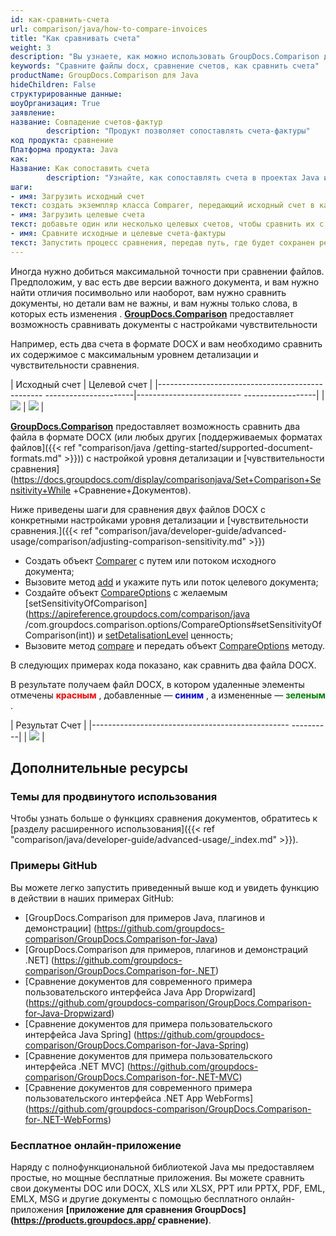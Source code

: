```yaml
---
id: как-сравнить-счета
url: comparison/java/how-to-compare-invoices
title: "Как сравнивать счета"
weight: 3
description: "Вы узнаете, как можно использовать GroupDocs.Comparison для Java внутри вашего производства при сравнении счетов. Ознакомьтесь с конфигурацией чувствительности к сравнению файлов и другими вариантами использования API GroupDocs.Comparison."
keywords: "Сравните файлы docx, сравнение счетов, как сравнить счета"
productName: GroupDocs.Comparison для Java
hideChildren: False
структурированные данные:
шоуОрганизация: True
заявление:
название: Совпадение счетов-фактур
        description: "Продукт позволяет сопоставлять счета-фактуры"
код продукта: сравнение
Платформа продукта: Java
как:
Название: Как сопоставить счета
        description: "Узнайте, как сопоставлять счета в проектах Java или Kotlin"
шаги:
- имя: Загрузить исходный счет
текст: создать экземпляр класса Comparer, передающий исходный счет в качестве параметра конструктора.
- имя: Загрузить целевые счета
текст: добавьте один или несколько целевых счетов, чтобы сравнить их с исходным
- имя: Сравните исходные и целевые счета-фактуры
текст: Запустить процесс сравнения, передав путь, где будет сохранен результат сравнения
---
```

Иногда нужно добиться максимальной точности при сравнении файлов. Предположим, у вас есть две версии важного документа, и вам нужно найти отличия посимвольно или наоборот, вам нужно сравнить документы, но детали вам не важны, и вам нужны только слова, в которых есть изменения . **[GroupDocs.Comparison](https://products.groupdocs.com/comparison)** предоставляет возможность сравнивать документы с настройками чувствительности

Например, есть два счета в формате DOCX и вам необходимо сравнить их содержимое с максимальным уровнем детализации и чувствительности сравнения.

| Исходный счет | Целевой счет |
|------------------------------------------------- ----------------------|-------------------------- ------------------|
| ![](/comparison/java/images/how-to-compare-invoices.png) | ![](/comparison/java/images/how-to-compare-invoices_1.png) |

[**GroupDocs.Comparison**](https://products.groupdocs.com/comparison) предоставляет возможность сравнить два файла в формате DOCX (или любых других [поддерживаемых форматах файлов]({{< ref "comparison/java /getting-started/supported-document-formats.md" >}})) с настройкой уровня детализации и [чувствительности сравнения](https://docs.groupdocs.com/display/comparisonjava/Set+Comparison+Sensitivity+While +Сравнение+Документов).

Ниже приведены шаги для сравнения двух файлов DOCX с конкретными настройками уровня детализации и [чувствительности сравнения.]({{< ref "comparison/java/developer-guide/advanced-usage/comparison/adjusting-comparison-sensitivity.md" >}})

* Создать объект [Comparer](https://apireference.groupdocs.com/comparison/java/com.groupdocs.comparison/Comparer) с путем или потоком исходного документа;
* Вызовите метод [add](https://apireference.groupdocs.com/comparison/java/com.groupdocs.comparison/Comparer#add(java.lang.String)) и укажите путь или поток целевого документа;
* Создайте объект [CompareOptions](https://apireference.groupdocs.com/comparison/java/com.groupdocs.comparison.options/CompareOptions) с желаемым [setSensitivityOfComparison](https://apireference.groupdocs.com/comparison/java /com.groupdocs.comparison.options/CompareOptions#setSensitivityOfComparison(int)) и [setDetalisationLevel](https://apireference.groupdocs.com/comparison/java/com.groupdocs.comparison.options/CompareOptions#setDetalisationLevel(int)) ценность;
* Вызовите метод [compare](https://apireference.groupdocs.com/comparison/java/com.groupdocs.comparison/Comparer#compare(java.lang.String,%20com.groupdocs.comparison.options.CompareOptions)) и передать объект [CompareOptions](https://apireference.groupdocs.com/comparison/java/com.groupdocs.comparison.options/CompareOptions) методу.
    


В следующих примерах кода показано, как сравнить два файла DOCX.

<script src="https://gist.github.com/groupdocs-comparison-gists/c0ea4e8b64b330c78449bafa4d733b04.js"></script>

В результате получаем файл DOCX, в котором удаленные элементы отмечены <font color="red">**красным**</font> , добавленные — <font color="blue">**синим**</font> , а измененные — <font color="green">**зеленым**</font> .

| Результат Счет |
|------------------------------------------------- ----------|
| ![](/comparison/java/images/how-to-compare-invoices_2.png) |

## Дополнительные ресурсы
### Темы для продвинутого использования
Чтобы узнать больше о функциях сравнения документов, обратитесь к [разделу расширенного использования]({{< ref "comparison/java/developer-guide/advanced-usage/_index.md" >}}).

### Примеры GitHub
Вы можете легко запустить приведенный выше код и увидеть функцию в действии в наших примерах GitHub:

* [GroupDocs.Comparison для примеров Java, плагинов и демонстрации] (https://github.com/groupdocs-comparison/GroupDocs.Comparison-for-Java)
* [GroupDocs.Comparison для примеров, плагинов и демонстраций .NET] (https://github.com/groupdocs-comparison/GroupDocs.Comparison-for-.NET)
* [Сравнение документов для современного примера пользовательского интерфейса Java App Dropwizard] (https://github.com/groupdocs-comparison/GroupDocs.Comparison-for-Java-Dropwizard)
* [Сравнение документов для примера пользовательского интерфейса Java Spring] (https://github.com/groupdocs-comparison/GroupDocs.Comparison-for-Java-Spring)
* [Сравнение документов для примера пользовательского интерфейса .NET MVC] (https://github.com/groupdocs-comparison/GroupDocs.Comparison-for-.NET-MVC)
* [Сравнение документов для современного примера пользовательского интерфейса .NET App WebForms] (https://github.com/groupdocs-comparison/GroupDocs.Comparison-for-.NET-WebForms)


### Бесплатное онлайн-приложение
Наряду с полнофункциональной библиотекой Java мы предоставляем простые, но мощные бесплатные приложения.
Вы можете сравнить свои документы DOC или DOCX, XLS или XLSX, PPT или PPTX, PDF, EML, EMLX, MSG и другие документы с помощью бесплатного онлайн-приложения **[приложение для сравнения GroupDocs] (https://products.groupdocs.app/ сравнение)**.

